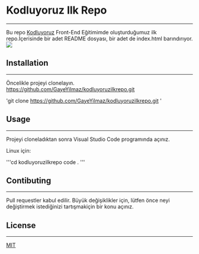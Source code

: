 # Kodluyoruz Ilk Repo
---
Bu repo [Kodluyoruz](https://www.kodluyoruz.org/) Front-End Eğitimimde oluşturduğumuz ilk repo.İçerisinde bir adet
README dosyası, bir adet de index.html barındırıyor.
![](C:\Users\gaye3\VisualStudio\New\picture.PNG)
## Installation
---
Öncelikle projeyi clonelayın. https://github.com/GayeYilmaz/kodluyoruzilkrepo.git

'git clone https://github.com/GayeYilmaz/kodluyoruzilkrepo.git ' 

## Usage
---
Projeyi cloneladıktan sonra Visual Studio Code programında açınız.

Linux için:

'''cd kodluyoruzilkrepo
   code . '''

## Contibuting
---
Pull requestler kabul edilir. Büyük değişiklikler için, lütfen önce neyi değiştirmek istediğinizi tartışmakiçin bir konu açınız.

## License
---
[MIT](https://choosealicense.com/licenses/mit/)